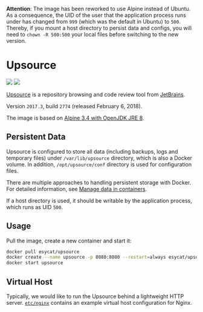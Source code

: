 **Attention**:
The image has been reworked to use Alpine instead of Ubuntu. As a consequence, the UID of the user that the application process runs under has changed from `999` (which was the default in Ubuntu) to `500`. Thereby, if you mount a host directory to persist data and configs, you will need to `chown -R 500:500` your local files before switching to the new version.

# Upsource
[![](https://images.microbadger.com/badges/image/esycat/upsource.svg)](https://microbadger.com/images/esycat/upsource "Get your own image badge on microbadger.com")
[![](https://images.microbadger.com/badges/version/esycat/upsource.svg)](https://microbadger.com/images/esycat/upsource "Get your own version badge on microbadger.com")

[Upsource](https://jetbrains.com/upsource/) is a repository browsing and code review tool from [JetBrains](https://jetbrains.com/).

Version `2017.3`, build `2774` (released February 6, 2018).

The image is based on [Alpine 3.4 with OpenJDK JRE 8](https://hub.docker.com/r/esycat/java/).

## Persistent Data
Upsource is configured to store all data (including backups, logs and temporary files) under `/var/lib/upsource` directory, which is also a Docker volume. In addition, `/opt/upsource/conf` directory is used for configuration files.

There are multiple approaches to handling persistent storage with Docker. For detailed information, see [Manage data in containers](https://docs.docker.com/engine/tutorials/dockervolumes/).

If a host directory is used, it should be writable by the application process, which runs as UID `500`.

## Usage

Pull the image, create a new container and start it:

```bash
docker pull esycat/upsource
docker create --name upsource -p 8080:8080 --restart=always esycat/upsource
docker start upsource
```

## Virtual Host
Typically, we would like to run the Upsource behind a lightweight HTTP server. [`etc/nginx`]() contains an example virtual host configuration for Nginx.
